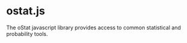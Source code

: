 ostat.js
========

The oStat javascript library provides access to common statistical and probability tools.
